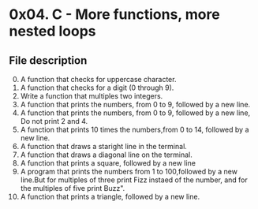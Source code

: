 # 0x04. C - More functions, more nested loops

## File description

 0. A function that checks for uppercase character.
 1. A function that checks for a digit (0 through 9).
 2. Write a function that multiples two integers.
 3. A function that prints the numbers, from 0 to 9, followed by a new line.
 4. A function that prints the numbers, from 0 to 9, followed by a new line, Do not print 2 and 4.
 5. A function that prints 10 times the numbers,from 0 to 14, followed by a new line.
 6. A function that draws a staright line in the terminal.
 7. A function that draws a diagonal line on the terminal.
 8. A function that prints a square, followed by a new line
 9. A program that prints the numbers from 1 to 100,followed by a new line.But for multiples of three print Fizz instaed of the number, and for the multiples of five print Buzz".
 10. A function that prints a triangle, followed by a new line.
